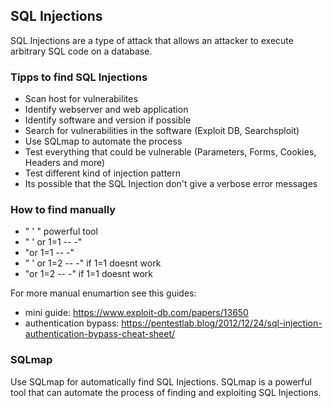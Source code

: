## SQL Injections
SQL Injections are a type of attack that allows an attacker to execute arbitrary SQL code on a database. 

### Tipps to find SQL Injections
- Scan host for vulnerabilites
- Identify webserver and web application
- Identify software and version if possible
- Search for vulnerabilities in the software (Exploit DB, Searchsploit)
- Use SQLmap to automate the process
- Test everything that could be vulnerable (Parameters, Forms, Cookies, Headers and more)
- Test different kind of injection pattern
- Its possible that the SQL Injection don't give a verbose error messages

### How to find manually
- " ' " powerful tool 
- " ' or 1=1 -- -" 
- "or 1=1 -- -" 
- " ' or 1=2 -- -" if 1=1 doesnt work
- "or 1=2 -- -" if 1=1 doesnt work

For more manual enumartion see this guides:
- mini guide: https://www.exploit-db.com/papers/13650
- authentication bypass: https://pentestlab.blog/2012/12/24/sql-injection-authentication-bypass-cheat-sheet/


### SQLmap
Use SQLmap for automatically find SQL Injections. SQLmap is a powerful tool that can automate the process of finding and exploiting SQL Injections.